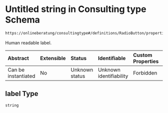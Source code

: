 # Untitled string in Consulting type Schema

```txt
https://onlineberatung/consultingtype#/definitions/RadioButton/properties/radioButtons/items/label
```

Human readable label.

| Abstract            | Extensible | Status         | Identifiable            | Custom Properties | Additional Properties | Access Restrictions | Defined In                                                           |
| :------------------ | :--------- | :------------- | :---------------------- | :---------------- | :-------------------- | :------------------ | :------------------------------------------------------------------- |
| Can be instantiated | No         | Unknown status | Unknown identifiability | Forbidden         | Allowed               | none                | [consulting-type.json*](consulting-type.json "open original schema") |

## label Type

`string`
